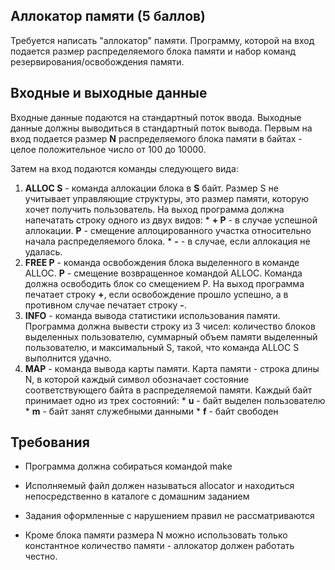 ## Аллокатор памяти (5 баллов) ##

Требуется написать "аллокатор" памяти. Программу, которой на вход подается размер распределяемого блока памяти и набор команд резервирования/освобождения памяти.

## Входные и выходные данные ##

Входные данные подаются на стандартный поток ввода. Выходные данные должны выводиться в стандартный поток вывода. Первым на вход подается размер **N** распределяемого блока памяти в байтах - целое положительное число от 100 до 10000.

Затем на вход подаются команды следующего вида:

  1. **ALLOC S** - команда аллокации блока в **S** байт. Размер S не учитывает управляющие структуры, это размер памяти, которую хочет получить пользователь. На выход программа должна напечатать строку одного из двух видов:
    * **+ P** - в случае успешной аллокации. **P** - смещение аллоцированного участка относительно начала распределяемого блока.
    * **-** - в случае, если аллокация не удалась.
  1. **FREE P** - команда освобождения блока выделенного в команде ALLOC. **P** - смещение возвращенное командой ALLOC. Команда должна оcвободить блок со смещением P. На выход программа печатает строку **+**, если освобождение прошло успешно, а в противном случае печатает строку **-**.
  1. **INFO** - команда вывода статистики использования памяти. Программа должна вывести строку из 3 чисел: количество блоков выделенных пользователю, суммарный объем памяти выделенный пользователю, и максимальный S, такой, что команда ALLOC S выполнится удачно.
  1. **MAP** - команда вывода карты памяти. Карта памяти - строка длины N, в которой каждый символ обозначает состояние соответствующего байта в распределяемой памяти. Каждый байт принимает одно из трех состояний:
    * **u** - байт выделен пользователю
    * **m** - байт занят служебными данными
    * **f** - байт свободен

## Требования ##

  * Программа должна собираться командой make

  * Исполняемый файл должен называться allocator и находиться непосредственно в каталоге с домашним заданием

  * Задания оформленные с нарушением правил не рассматриваются

  * Кроме блока памяти размера N можно использовать только константное количество памяти - аллокатор должен работать честно.